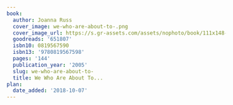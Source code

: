 ```yaml
---
book:
  author: Joanna Russ
  cover_image: we-who-are-about-to-.png
  cover_image_url: https://s.gr-assets.com/assets/nophoto/book/111x148-bcc042a9c91a29c1d680899eff700a03.png
  goodreads: '651807'
  isbn10: 0819567590
  isbn13: '9780819567598'
  pages: '144'
  publication_year: '2005'
  slug: we-who-are-about-to-
  title: We Who Are About To...
plan:
  date_added: '2018-10-07'
---
```

